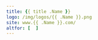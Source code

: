 ```yaml
---
title: {{ title .Name }}
logo: /img/logos/{{ .Name }}.png
site: www.{{ .Name }}.com/
altfor: [  ]
---
```



